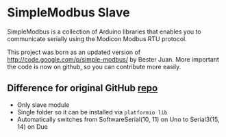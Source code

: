 # SimpleModbus Slave

SimpleModbus is a collection of Arduino libraries that enables you to communicate serially using the Modicon Modbus RTU protocol.

This project was born as an updated version of http://code.google.com/p/simple-modbus/ by Bester Juan. More important the code is now on github, so you can contribute more easily.

## Difference for original GitHub [repo](https://github.com/angeloc/simplemodbusng)

* Only slave module
* Single folder so it can be installed via `platformio lib`
* Automatically switches from SoftwareSerial(10, 11) on Uno to Serial3(15, 14) on Due

